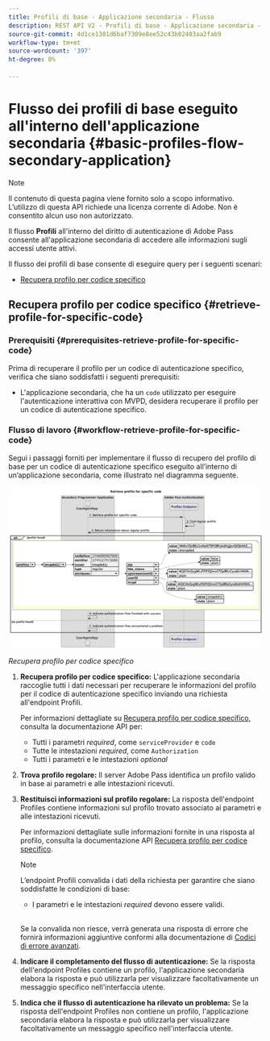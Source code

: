 ```yaml
---
title: Profili di base - Applicazione secondaria - Flusso
description: REST API V2 - Profili di base - Applicazione secondaria - Flusso
source-git-commit: 4d1ce1301d6baf7309e8ee52c43b02403aa2fab9
workflow-type: tm+mt
source-wordcount: '397'
ht-degree: 0%

---
```



# Flusso dei profili di base eseguito all&#39;interno dell&#39;applicazione secondaria {#basic-profiles-flow-secondary-application}

>[!NOTE]
>
> Il contenuto di questa pagina viene fornito solo a scopo informativo. L’utilizzo di questa API richiede una licenza corrente di Adobe. Non è consentito alcun uso non autorizzato.

Il flusso **Profili** all&#39;interno del diritto di autenticazione di Adobe Pass consente all&#39;applicazione secondaria di accedere alle informazioni sugli accessi utente attivi.

Il flusso dei profili di base consente di eseguire query per i seguenti scenari:

* [Recupera profilo per codice specifico](#retrieve-profile-for-specific-code)

## Recupera profilo per codice specifico {#retrieve-profile-for-specific-code}

### Prerequisiti {#prerequisites-retrieve-profile-for-specific-code}

Prima di recuperare il profilo per un codice di autenticazione specifico, verifica che siano soddisfatti i seguenti prerequisiti:

* L&#39;applicazione secondaria, che ha un `code` utilizzato per eseguire l&#39;autenticazione interattiva con MVPD, desidera recuperare il profilo per un codice di autenticazione specifico.

### Flusso di lavoro {#workflow-retrieve-profile-for-specific-code}

Segui i passaggi forniti per implementare il flusso di recupero del profilo di base per un codice di autenticazione specifico eseguito all’interno di un’applicazione secondaria, come illustrato nel diagramma seguente.

![Recupera profilo per codice specifico](../../../assets/rest-api-v2/flows/basic-flows/rest-api-v2-retrieve-profile-within-secondary-application-for-specific-code.png)

*Recupera profilo per codice specifico*

1. **Recupera profilo per codice specifico:** L&#39;applicazione secondaria raccoglie tutti i dati necessari per recuperare le informazioni del profilo per il codice di autenticazione specifico inviando una richiesta all&#39;endpoint Profili.

   Per informazioni dettagliate su [Recupera profilo per codice specifico](../../apis/profiles-apis/rest-api-v2-profiles-apis-retrieve-profiles-for-specific-code.md), consulta la documentazione API per:
   * Tutti i parametri _required_, come `serviceProvider` e `code`
   * Tutte le intestazioni _required_, come `Authorization`
   * Tutti i parametri e le intestazioni _optional_

1. **Trova profilo regolare:** Il server Adobe Pass identifica un profilo valido in base ai parametri e alle intestazioni ricevuti.

1. **Restituisci informazioni sul profilo regolare:** La risposta dell&#39;endpoint Profiles contiene informazioni sul profilo trovato associato ai parametri e alle intestazioni ricevuti.

   Per informazioni dettagliate sulle informazioni fornite in una risposta al profilo, consulta la documentazione API [Recupera profilo per codice specifico](../../apis/profiles-apis/rest-api-v2-profiles-apis-retrieve-profiles-for-specific-code.md).

   >[!NOTE]
   >
   > L’endpoint Profili convalida i dati della richiesta per garantire che siano soddisfatte le condizioni di base:
   >
   > * I parametri e le intestazioni _required_ devono essere validi.
   >
   > <br/>
   > 
   > Se la convalida non riesce, verrà generata una risposta di errore che fornirà informazioni aggiuntive conformi alla documentazione di [Codici di errore avanzati](../../../enhanced-error-codes.md).

1. **Indicare il completamento del flusso di autenticazione:** Se la risposta dell&#39;endpoint Profiles contiene un profilo, l&#39;applicazione secondaria elabora la risposta e può utilizzarla per visualizzare facoltativamente un messaggio specifico nell&#39;interfaccia utente.

1. **Indica che il flusso di autenticazione ha rilevato un problema:** Se la risposta dell&#39;endpoint Profiles non contiene un profilo, l&#39;applicazione secondaria elabora la risposta e può utilizzarla per visualizzare facoltativamente un messaggio specifico nell&#39;interfaccia utente.
